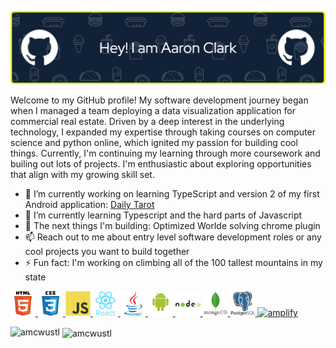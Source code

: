 ![Header](./github-header-image.png)

Welcome to my GitHub profile! My software development journey began when I managed a team deploying a data visualization application for commercial real estate. Driven by a deep interest in the underlying technology, I expanded my expertise through taking courses on computer science and python online, which ignited my passion for building cool things. Currently, I'm continuing my learning through more coursework and builing out lots of projects. I'm enthusiastic about exploring opportunities that align with my growing skill set.

- 🔭 I’m currently working on learning TypeScript and version 2 of my first Android application: [Daily Tarot](https://play.google.com/store/apps/details?id=com.amcwustl.dailytarot)
- 🌱 I’m currently learning Typescript and the hard parts of Javascript
- 🎥 The next things I'm building: Optimized Worlde solving chrome plugin
- 📫 Reach out to me about entry level software development roles or any cool projects you want to build together
- ⚡ Fun fact: I'm working on climbing all of the 100 tallest mountains in my state

<p align="left"> 
    <a href="https://www.w3.org/html/" target="_blank" rel="noreferrer"> <img src="https://raw.githubusercontent.com/devicons/devicon/master/icons/html5/html5-original-wordmark.svg" alt="html5" width="40" height="40"/> </a> 
    <a href="https://www.w3schools.com/css/" target="_blank" rel="noreferrer"> <img src="https://raw.githubusercontent.com/devicons/devicon/master/icons/css3/css3-original-wordmark.svg" alt="css3" width="40" height="40"/> </a> 
    <a href="https://developer.mozilla.org/en-US/docs/Web/JavaScript" target="_blank" rel="noreferrer"> <img src="https://raw.githubusercontent.com/devicons/devicon/master/icons/javascript/javascript-original.svg" alt="javascript" width="40" height="40"/> </a> 
    <a href="https://reactjs.org/" target="_blank" rel="noreferrer"> <img src="https://raw.githubusercontent.com/devicons/devicon/master/icons/react/react-original-wordmark.svg" alt="react" width="40" height="40"/> </a> 
    <a href="https://www.java.com" target="_blank" rel="noreferrer"> <img src="https://raw.githubusercontent.com/devicons/devicon/master/icons/java/java-original.svg" alt="java" width="40" height="40"/> </a> 
    <a href="https://developer.android.com" target="_blank" rel="noreferrer"> <img src="https://raw.githubusercontent.com/devicons/devicon/master/icons/android/android-original-wordmark.svg" alt="android" width="40" height="40"/> </a> 
    <a href="https://nodejs.org" target="_blank" rel="noreferrer"> <img src="https://raw.githubusercontent.com/devicons/devicon/master/icons/nodejs/nodejs-original-wordmark.svg" alt="nodejs" width="40" height="40"/> </a> 
    <a href="https://www.mongodb.com/" target="_blank" rel="noreferrer"> <img src="https://raw.githubusercontent.com/devicons/devicon/master/icons/mongodb/mongodb-original-wordmark.svg" alt="mongodb" width="40" height="40"/> </a> 
    <a href="https://www.postgresql.org" target="_blank" rel="noreferrer"> <img src="https://raw.githubusercontent.com/devicons/devicon/master/icons/postgresql/postgresql-original-wordmark.svg" alt="postgresql" width="40" height="40"/> </a> 
    <a href="https://aws.amazon.com/amplify/" target="_blank" rel="noreferrer"> <img src="https://docs.amplify.aws/assets/logo-dark.svg" alt="amplify" width="40" height="40"/> </a> 
</p>


<p><img align="left" src="https://github-readme-stats.vercel.app/api/top-langs?username=amcwustl&show_icons=true&locale=en&layout=compact" alt="amcwustl" /></p>

<p>&nbsp;<img align="center" src="https://github-readme-stats.vercel.app/api?username=amcwustl&show_icons=true&locale=en" alt="amcwustl" /></p>

